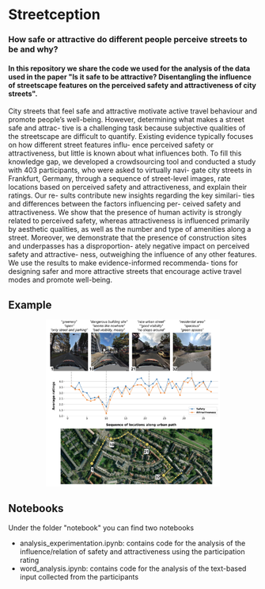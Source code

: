 # Streetception
### How safe or attractive do different people perceive streets to be and why?

#### In this repository we share the code we used for the analysis of the data used in the paper "Is it safe to be attractive? Disentangling the influence of streetscape features on the perceived safety and attractiveness of city streets".


City streets that feel safe and attractive motivate active travel behaviour and promote people’s well-being. However, determining what makes a street safe and attrac- tive is a challenging task because subjective qualities of the streetscape are difficult to quantify. Existing evidence typically focuses on how different street features influ- ence perceived safety or attractiveness, but little is known about what influences both. To fill this knowledge gap, we developed a crowdsourcing tool and conducted a study with 403 participants, who were asked to virtually navi- gate city streets in Frankfurt, Germany, through a sequence of street-level images, rate locations based on perceived safety and attractiveness, and explain their ratings. Our re- sults contribute new insights regarding the key similari- ties and differences between the factors influencing per- ceived safety and attractiveness. We show that the presence of human activity is strongly related to perceived safety, whereas attractiveness is influenced primarily by aesthetic qualities, as well as the number and type of amenities along a street. Moreover, we demonstrate that the presence of construction sites and underpasses has a disproportion- ately negative impact on perceived safety and attractive- ness, outweighing the influence of any other features. We use the results to make evidence-informed recommenda- tions for designing safer and more attractive streets that encourage active travel modes and promote well-being.




## Example
<p align="center">
    <img src="https://github.com/MiliasV/streetception/blob/main/img_gh/path_compl.png" width="70%">
</p>

## Notebooks
Under the folder "notebook" you can find two notebooks
* analysis_experimentation.ipynb: contains code for the analysis of the influence/relation of safety and attractiveness using the participation rating
* word_analysis.ipynb: contains code for the analysis of the text-based input collected from the participants
